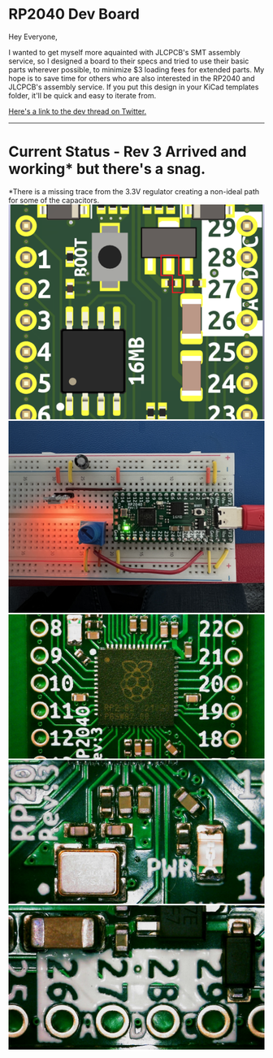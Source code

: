 # RP2040 Dev Board

Hey Everyone,

I wanted to get myself more aquainted with JLCPCB's SMT assembly service, so I designed a board to their specs and tried to use their basic parts wherever possible, to minimize $3 loading fees for extended parts. My hope is to save time for others who are also interested in the RP2040 and JLCPCB's assembly service. If you put this design in your KiCad templates folder, it'll be quick and easy to iterate from.

 [Here's a link to the dev thread on Twitter.](https://twitter.com/RangenMichael/status/1526315866962268160?s=20&t=gJoxJovV-4XQz79rIhG_OQ)

---

# Current Status - Rev 3 Arrived and working* but there's a snag.

*There is a missing trace from the 3.3V regulator creating a non-ideal path for some of the capacitors.
![](./Renders/Rev3/FS6xnniUUAUSUpb.png)
![](./Photos/Rev%203/IMG_2891.jpg)
![](./Photos/Rev%203/WIN_20220509_17_40_56_Pro.jpg)
![](./Photos/Rev%203/WIN_20220509_17_42_34_Pro.jpg)
![](./Photos/Rev%203/WIN_20220509_17_43_24_Pro.jpg)

